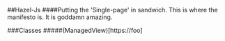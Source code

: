 ##Hazel-Js
####Putting the 'Single-page' in sandwich.
This is where the manifesto is. It is goddamn amazing.

###Classes
#####(ManagedView)[https://foo]

